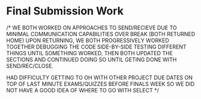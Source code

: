 # Final Submission Work

/*
WE BOTH WORKED ON APPROACHES TO SEND/RECIEVE DUE TO MINIMAL COMMUNICATION CAPABILITIES OVER BREAK (BOTH RETURNED HOME)
UPON RETURNING, WE BOTH PROGRESSIVELY WORKED TOGETHER DEBUGGING THE CODE SIDE-BY-SIDE TESTING DIFFERENT THINGS
UNTIL SOMETHING WORKED, THEN BOTH UPDATED THE SECTIONS AND CONTINUED DOING SO UNTIL GETING DONE WITH
SEND/REC/CLOSE. 

HAD DIFFICULTY GETTING TO OH WITH OTHER PROJECT DUE DATES ON TOP OF LAST MINUTE EXAMS/QUIZZES BEFORE FINALS WEEK
SO WE DID NOT HAVE A GOOD IDEA OF WHERE TO GO WITH SELECT
*/